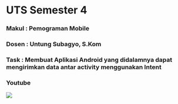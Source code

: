 # UTS Semester 4
### Makul   : Pemograman Mobile
### Dosen   : Untung Subagyo, S.Kom
### Task   : Membuat Aplikasi Android yang didalamnya dapat mengirimkan data antar activity menggunakan Intent 


### Youtube

[![](http://img.youtube.com/vi/Ac5olAAwGaU/0.jpg)](http://www.youtube.com/watch?v=Ac5olAAwGaU "")


